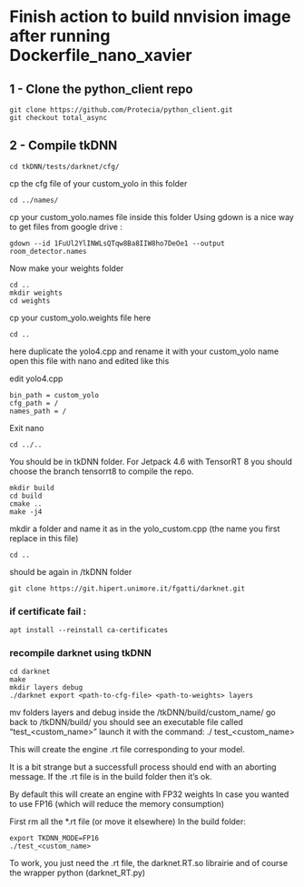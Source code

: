 # Finish action to build nnvision image after running Dockerfile_nano_xavier

## 1 - Clone the python_client repo

    git clone https://github.com/Protecia/python_client.git
    git checkout total_async

## 2 - Compile tkDNN

    cd tkDNN/tests/darknet/cfg/
cp the cfg file of your custom_yolo in this folder


    cd ../names/

cp your custom_yolo.names file inside this folder
Using gdown is a nice way to get files from google drive : 

    gdown --id 1FuUl2YlINWLsQTqw8Ba8IIW8ho7DeOe1 --output room_detector.names

Now make your weights folder

    cd ..
    mkdir weights
    cd weights
cp your custom_yolo.weights file here

    cd ..
here duplicate the yolo4.cpp and rename it with your custom_yolo name
open this file with nano and edited like this

 edit yolo4.cpp 

```
bin_path = custom_yolo
cfg_path = / 
names_path = /
```



Exit nano

    cd ../.. 

You should be in tkDNN folder.
For Jetpack 4.6 with TensorRT 8 you should choose the branch tensorrt8 to compile the repo.

    mkdir build
    cd build
    cmake ..
    make -j4

mkdir a folder and name it as in the yolo_custom.cpp (the name you first replace in this file)

    cd ..

should be again in /tkDNN folder

    git clone https://git.hipert.unimore.it/fgatti/darknet.git

### if certificate fail :
    apt install --reinstall ca-certificates
    
### recompile darknet using tkDNN

    cd darknet
    make
    mkdir layers debug
    ./darknet export <path-to-cfg-file> <path-to-weights> layers

mv folders layers and debug inside the /tkDNN/build/custom_name/
go back to /tkDNN/build/
you should see an executable file called “test_<custom_name>”
launch it with the command:
./ test_<custom_name>

This will create the engine .rt file corresponding to your model.

It is a bit strange but a successfull process should end with an aborting message. If the .rt file is in the build folder then it’s ok.

By default this will create an engine with FP32 weights
In case you wanted to use FP16 (which will reduce the memory consumption)

First rm all the *.rt file (or move it elsewhere)
In the build folder:

    export TKDNN_MODE=FP16
    ./test_<custom_name>
To work, you just need the .rt file, the darknet.RT.so librairie and of course the wrapper python (darknet_RT.py)








